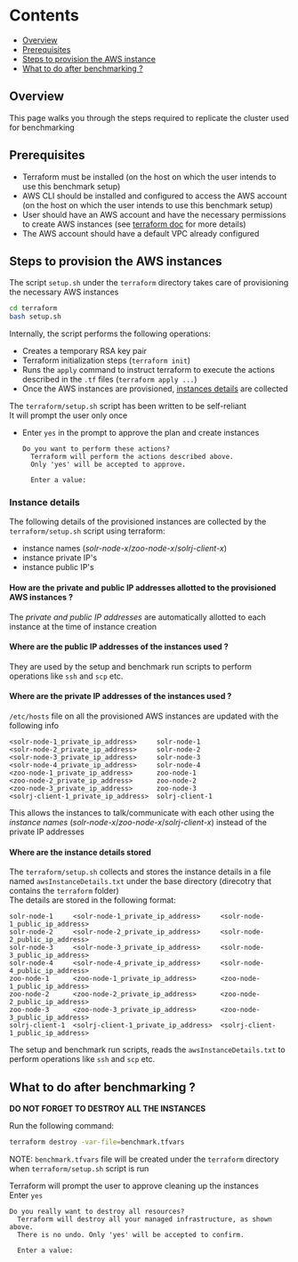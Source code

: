 Contents
========

* [Overview](#overview)
* [Prerequisites](#prerequisites)
* [Steps to provision the AWS instance](#steps-to-provision-the-aws-instances)
* [What to do after benchmarking ?](#what-to-do-after-benchmarking-)
 
## Overview
This page walks you through the steps required to replicate the cluster used for benchmarking


## Prerequisites
 * Terraform must be installed (on the host on which the user intends to use this benchmark setup)
 * AWS CLI should be installed and configured to access the AWS account (on the host on which the user intends to use this benchmark setup)
 * User should have an AWS account and have the necessary permissions to create AWS instances (see [terraform doc](https://learn.hashicorp.com/tutorials/terraform/aws-build#prerequisites) for more details)
 * The AWS account should have a default VPC already configured

 
## Steps to provision the AWS instances
The script `setup.sh` under the `terraform` directory takes care of provisioning the necessary AWS instances
```bash
cd terraform
bash setup.sh
```

Internally, the script performs the following operations:
* Creates a temporary RSA key pair
* Terraform initialization steps (`terraform init`)
* Runs the `apply` command to instruct terraform to execute the actions described in the `.tf` files (`terraform apply ...`)
* Once the AWS instances are provisioned, [instances details](#instance-details) are collected
 
The `terraform/setup.sh` script has been written to be self-reliant<br/>
It will prompt the user only once
* Enter `yes` in the prompt to approve the plan and create instances 
    ```
    Do you want to perform these actions?
      Terraform will perform the actions described above.
      Only 'yes' will be accepted to approve.
    
      Enter a value:
    ```

### Instance details
The following details of the provisioned instances are collected by the `terraform/setup.sh` script using terraform:
* instance names (_solr-node-x_/_zoo-node-x_/_solrj-client-x_)
* instance private IP's
* instance public IP's

#### How are the private and public IP addresses allotted to the provisioned AWS instances ?  
The _private and public IP addresses_ are automatically allotted to each instance at the time of instance creation

#### Where are the public IP addresses of the instances used ?
They are used by the setup and benchmark run scripts to perform operations like `ssh` and `scp` etc.

#### Where are the private IP addresses of the instances used ?
`/etc/hosts` file on all the provisioned AWS instances are updated with the following info 
```
<solr-node-1_private_ip_address>     solr-node-1
<solr-node-2_private_ip_address>     solr-node-2
<solr-node-3_private_ip_address>     solr-node-3
<solr-node-4_private_ip_address>     solr-node-4
<zoo-node-1_private_ip_address>      zoo-node-1
<zoo-node-2_private_ip_address>      zoo-node-2
<zoo-node-3_private_ip_address>      zoo-node-3
<solrj-client-1_private_ip_address>  solrj-client-1
```
This allows the instances to talk/communicate with each other using the 
_instance names_ (_solr-node-x_/_zoo-node-x_/_solrj-client-x_) instead of the private IP addresses

#### Where are the instance details stored
The `terraform/setup.sh` collects and stores the instance details in a file named `awsInstanceDetails.txt` under the 
base directory (direcotry that contains the `terraform` folder) <br/>
The details are stored in the following format:
```
solr-node-1     <solr-node-1_private_ip_address>     <solr-node-1_public_ip_address>
solr-node-2     <solr-node-2_private_ip_address>     <solr-node-2_public_ip_address>
solr-node-3     <solr-node-3_private_ip_address>     <solr-node-3_public_ip_address>
solr-node-4     <solr-node-4_private_ip_address>     <solr-node-4_public_ip_address>
zoo-node-1      <zoo-node-1_private_ip_address>      <zoo-node-1_public_ip_address>
zoo-node-2      <zoo-node-2_private_ip_address>      <zoo-node-2_public_ip_address>
zoo-node-3      <zoo-node-3_private_ip_address>      <zoo-node-3_public_ip_address>
solrj-client-1  <solrj-client-1_private_ip_address>  <solrj-client-1_public_ip_address>
```
The setup and benchmark run scripts, reads the `awsInstanceDetails.txt` to perform operations like `ssh` and `scp` etc.

## What to do after benchmarking ? 
**DO NOT FORGET TO DESTROY ALL THE INSTANCES**

Run the following command:
```bash
terraform destroy -var-file=benchmark.tfvars
```
NOTE: `benchmark.tfvars` file will be created under the `terraform` directory 
when `terraform/setup.sh` script is run <br/>

Terraform will prompt the user to approve cleaning up the instances<br/>
Enter `yes` 
```
Do you really want to destroy all resources?
  Terraform will destroy all your managed infrastructure, as shown above.
  There is no undo. Only 'yes' will be accepted to confirm.

  Enter a value: 
```
